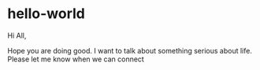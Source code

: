 # hello-world
Hi All,

Hope you are doing good.
I want to talk about something serious about life. 
Please let me know when we can connect
